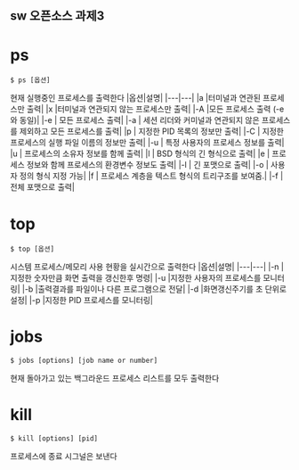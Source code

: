 ## sw 오픈소스 과제3

# ps
`$ ps [옵션]`

현재 실행중인 프로세스를 출력한다
|옵션|설명|
|---|---|
|a  |터미널과 연관된 프로세스만 출력|
|x  |터미널과 연관되지 않는 프로세스만 출력|
|-A |모든 프로세스 출력 (-e와 동일)|
|-e | 모든 프로세스 출력|
|-a | 세션 리더와 커미널과 연관되지 않은 프로세스를 제외하고 모든 프로세스를 출력|
|p  | 지정한 PID 목록의 정보만 출력|
|-C | 지정한 프로세스의 실행 파일 이름의 정보만 출력|
|-u | 특정 사용자의 프로세스 정보를 출력|
|u  | 프로세스의 소유자 정보를 함께 출력|
|l  | BSD 형식의 긴 형식으로 출력|
|e  | 프로세스 정보와 함께 프로세스의 환경변수 정보도 출력|
|-l | 긴 포맷으로 출력|
|-o | 사용자 정의 형식 지정 가능|
|f  | 프로세스 계층을 텍스트 형식의 트리구조를 보여줌.|
|-f | 전체 포맷으로 출력|

# top
`$ top [옵션]`

시스템 프로세스/메모리 사용 현황을 실시간으로 출력한다
|옵션|설명|
|---|---|
|-n |지정한 숫자만큼 화면 출력을 갱신한후 명령|
|-u |지정한 사용자의 프로세스를 모니터링|
|-b |출력결과를 파일이나 다른 프로그램으로 전달|
|-d |화면갱신주기를 초 단위로 설정|
|-p |지정한 PID 프로세스를 모니터링|

# jobs
`$ jobs [options] [job name or number]`

현재 돌아가고 있는 백그라운드 프로세스 리스트를 모두 출력한다

# kill
`$ kill [options] [pid]`

프로세스에 종료 시그널은 보낸다
